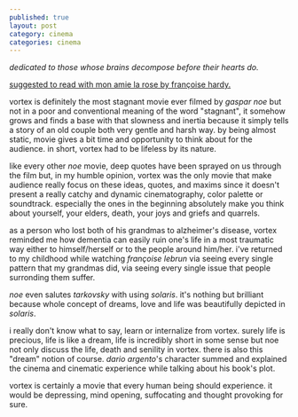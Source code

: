 ```yaml
---
published: true
layout: post
category: cinema
categories: cinema
---
```

_dedicated to those whose brains decompose before their hearts do._

<a href="https://youtu.be/2icftxx546a"> suggested to read with mon amie la rose by françoise hardy. </a> 

vortex is definitely the most stagnant movie ever filmed by _gaspar noe_ but not in a poor and conventional meaning of the word "stagnant", it somehow grows and finds a base with that slowness and inertia because it simply tells a story of an old couple both very gentle and harsh way. by being almost static, movie gives a bit time and opportunity to think about for the audience.  in short, vortex had to be lifeless by its nature.

like every other _noe_ movie, deep quotes have been sprayed on us through the film but, in my humble opinion, vortex was the only movie that make audience really focus on these ideas, quotes, and maxims since it doesn't present a really catchy and dynamic cinematography, color palette or soundtrack. especially the ones in the beginning absolutely make you think about yourself, your elders, death, your joys and griefs and quarrels.

as a person who lost both of his grandmas to alzheimer's disease, vortex reminded me how dementia can easily ruin one's life in a most traumatic way either to himself/herself or to the people around him/her. i've returned to my childhood while watching _françoise lebrun_ via seeing every single pattern that my grandmas did, via seeing every single issue that people surronding them suffer.

_noe_ even salutes _tarkovsky_ with using _solaris_. it's nothing but brilliant because whole concept of dreams, love and life was beautifully depicted in _solaris_.

i really don't know what to say, learn or internalize from vortex. surely life is precious, life is like a dream, life is incredibly short in some sense but noe not only discuss the life, death and senility in vortex. there is also this "dream" notion of course. _dario argento_'s character summed and explained the cinema and cinematic experience while talking about his book's plot.

vortex is certainly a movie that every human being should experience. it would be depressing, mind opening, suffocating and thought provoking for sure.
